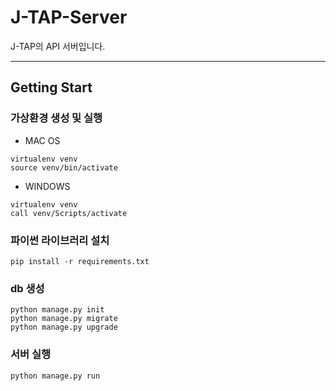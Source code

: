 # J-TAP-Server

J-TAP의 API 서버입니다.

<hr></hr>

## Getting Start

### 가상환경 생성 및 실행

- MAC OS
```
virtualenv venv
source venv/bin/activate
```

- WINDOWS
```
virtualenv venv
call venv/Scripts/activate
```

### 파이썬 라이브러리 설치
```
pip install -r requirements.txt
```



### db 생성
```
python manage.py init
python manage.py migrate
python manage.py upgrade
```

### 서버 실행
```
python manage.py run
```

